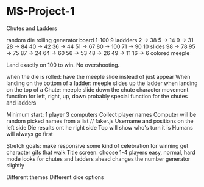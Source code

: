 # MS-Project-1

Chutes and Ladders

random die rolling generator
board 1-100
9 laddders
    2 -> 38
    5 -> 14
    9 -> 31
    28 -> 84
    40 -> 42
    36 -> 44
    51 -> 67
    80 -> 100
    71 -> 90
10 slides
    98 -> 78
    95 -> 75
    87 -> 24
    64 -> 60
    56 -> 53
    48 -> 26
    49 -> 11
    16 -> 6
colored meeple

Land exactly on 100 to win. No overshooting.

when the die is rolled: have the meeple slide instead of just appear
When landing on the bottom of a ladder: meeple slides up the ladder
when landing on the top of a Chute: meeple slide down the chute
character movement function for left, right, up, down
probably special function for the chutes and ladders

Minimum start: 1 player 3 computers
Collect player names
    Computer will be random picked names from a list // faker.js
Username and positions on the left side
Die results ont he right side
Top will show who's turn it is
Humans will always go first


Stretch goals:
make responsive
some kind of celebration for winning
get character gifs that walk
Title screen: choose 1-4 players
easy, normal, hard mode
    looks for chutes and ladders ahead
    changes the number generator slightly

Different themes
Different dice options